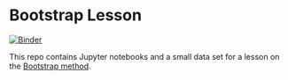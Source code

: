 # Bootstrap Lesson

[![Binder](https://mybinder.org/badge_logo.svg)](https://mybinder.org/v2/gh/jakelever/bootstrap_lesson/main?filepath=Starter.ipynb)

This repo contains Jupyter notebooks and a small data set for a lesson on the [Bootstrap method](https://en.wikipedia.org/wiki/Bootstrapping_(statistics)).
